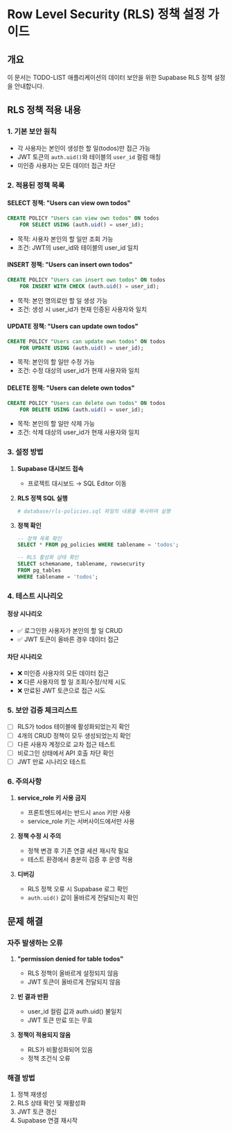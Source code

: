 # Row Level Security (RLS) 정책 설정 가이드

## 개요
이 문서는 TODO-LIST 애플리케이션의 데이터 보안을 위한 Supabase RLS 정책 설정을 안내합니다.

## RLS 정책 적용 내용

### 1. 기본 보안 원칙
- 각 사용자는 본인이 생성한 할 일(todos)만 접근 가능
- JWT 토큰의 `auth.uid()`와 테이블의 `user_id` 컬럼 매칭
- 미인증 사용자는 모든 데이터 접근 차단

### 2. 적용된 정책 목록

#### SELECT 정책: "Users can view own todos"
```sql
CREATE POLICY "Users can view own todos" ON todos
    FOR SELECT USING (auth.uid() = user_id);
```
- 목적: 사용자 본인의 할 일만 조회 가능
- 조건: JWT의 user_id와 테이블의 user_id 일치

#### INSERT 정책: "Users can insert own todos"
```sql
CREATE POLICY "Users can insert own todos" ON todos
    FOR INSERT WITH CHECK (auth.uid() = user_id);
```
- 목적: 본인 명의로만 할 일 생성 가능
- 조건: 생성 시 user_id가 현재 인증된 사용자와 일치

#### UPDATE 정책: "Users can update own todos"
```sql
CREATE POLICY "Users can update own todos" ON todos
    FOR UPDATE USING (auth.uid() = user_id);
```
- 목적: 본인의 할 일만 수정 가능
- 조건: 수정 대상의 user_id가 현재 사용자와 일치

#### DELETE 정책: "Users can delete own todos"
```sql
CREATE POLICY "Users can delete own todos" ON todos
    FOR DELETE USING (auth.uid() = user_id);
```
- 목적: 본인의 할 일만 삭제 가능
- 조건: 삭제 대상의 user_id가 현재 사용자와 일치

### 3. 설정 방법

1. **Supabase 대시보드 접속**
   - 프로젝트 대시보드 → SQL Editor 이동

2. **RLS 정책 SQL 실행**
   ```bash
   # database/rls-policies.sql 파일의 내용을 복사하여 실행
   ```

3. **정책 확인**
   ```sql
   -- 정책 목록 확인
   SELECT * FROM pg_policies WHERE tablename = 'todos';
   
   -- RLS 활성화 상태 확인
   SELECT schemaname, tablename, rowsecurity 
   FROM pg_tables 
   WHERE tablename = 'todos';
   ```

### 4. 테스트 시나리오

#### 정상 시나리오
- ✅ 로그인한 사용자가 본인의 할 일 CRUD
- ✅ JWT 토큰이 올바른 경우 데이터 접근

#### 차단 시나리오
- ❌ 미인증 사용자의 모든 데이터 접근
- ❌ 다른 사용자의 할 일 조회/수정/삭제 시도
- ❌ 만료된 JWT 토큰으로 접근 시도

### 5. 보안 검증 체크리스트

- [ ] RLS가 todos 테이블에 활성화되었는지 확인
- [ ] 4개의 CRUD 정책이 모두 생성되었는지 확인
- [ ] 다른 사용자 계정으로 교차 접근 테스트
- [ ] 비로그인 상태에서 API 호출 차단 확인
- [ ] JWT 만료 시나리오 테스트

### 6. 주의사항

1. **service_role 키 사용 금지**
   - 프론트엔드에서는 반드시 `anon` 키만 사용
   - service_role 키는 서버사이드에서만 사용

2. **정책 수정 시 주의**
   - 정책 변경 후 기존 연결 세션 재시작 필요
   - 테스트 환경에서 충분히 검증 후 운영 적용

3. **디버깅**
   - RLS 정책 오류 시 Supabase 로그 확인
   - `auth.uid()` 값이 올바르게 전달되는지 확인

## 문제 해결

### 자주 발생하는 오류

1. **"permission denied for table todos"**
   - RLS 정책이 올바르게 설정되지 않음
   - JWT 토큰이 올바르게 전달되지 않음

2. **빈 결과 반환**
   - user_id 컬럼 값과 auth.uid() 불일치
   - JWT 토큰 만료 또는 무효

3. **정책이 적용되지 않음**
   - RLS가 비활성화되어 있음
   - 정책 조건식 오류

### 해결 방법

1. 정책 재생성
2. RLS 상태 확인 및 재활성화
3. JWT 토큰 갱신
4. Supabase 연결 재시작
